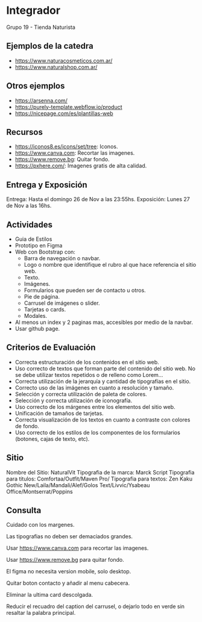 # Integrador

Grupo 19 - Tienda Naturista

## Ejemplos de la catedra

- <https://www.naturacosmeticos.com.ar/>
- <https://www.naturalshop.com.ar/>

## Otros ejemplos

- <https://arsenna.com/>
- <https://purely-template.webflow.io/product>
- <https://nicepage.com/es/plantillas-web>

## Recursos

- <https://iconos8.es/icons/set/tree>: Iconos.
- <https://www.canva.com>: Recortar las imagenes.
- <https://www.remove.bg>: Quitar fondo.
- <https://pxhere.com/>: Imagenes gratis de alta calidad.

## Entrega y Exposición

Entrega: Hasta el domingo 26 de Nov a las 23:55hs.
Exposición: Lunes 27 de Nov a las 16hs.

## Actividades

- Guia de Estilos
- Prototipo en Figma
- Web con Bootstrap con:
  - Barra de navegación o navbar.
  - Logo o nombre que identifique el rubro al que hace referencia el sitio web.
  - Texto.
  - Imágenes.
  - Formularios que pueden ser de contacto u otros.
  - Pie de página.
  - Carrusel de imágenes o slider.
  - Tarjetas o cards.
  - Modales.
- Al menos un index y 2 paginas mas, accesibles por medio de la navbar.
- Usar github page.

## Criterios de Evaluación

- Correcta estructuración de los contenidos en el sitio web.
- Uso correcto de textos que forman parte del contenido del sitio web. No se debe utilizar textos repetidos o de relleno como Lorem…
- Correcta utilización de la jerarquía y cantidad de tipografías en el sitio.
- Correcto uso de las imágenes en cuanto a resolución y tamaño.
- Selección y correcta utilización de paleta de colores.
- Selección y correcta utilización de iconografía.
- Uso correcto de los márgenes entre los elementos del sitio web.
- Unificación de tamaños de tarjetas.
- Correcta visualización de los textos en cuanto a contraste con colores de fondo.
- Uso correcto de los estilos de los componentes de los formularios (botones, cajas de texto, etc).

## Sitio

Nombre del Sitio: NaturalVit
Tipografia de la marca: Marck Script
Tipografia para titulos: Comfortaa/Outfit/Maven Pro/
Tipografia para textos: Zen Kaku Gothic New/Laila/Mandali/Alef/Golos Text/Livvic/Ysabeau Office/Montserrat/Poppins

## Consulta

Cuidado con los margenes.

Las tipografias no deben ser demaciados grandes.

Usar <https://www.canva.com> para recortar las imagenes.

Usar <https://www.remove.bg> para quitar fondo.

El figma no necesita version mobile, solo desktop.

Quitar boton contacto y añadir al menu cabecera.

Eliminar la ultima card descolgada.

Reducir el recuadro del caption del carrusel, o dejarlo todo en verde sin resaltar la palabra principal.
